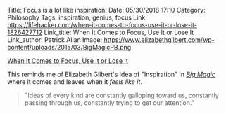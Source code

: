 Title: Focus is a lot like inspiration! 
Date: 05/30/2018 17:10
Category: Philosophy
Tags: inspiration, genius, focus
Link: https://lifehacker.com/when-it-comes-to-focus-use-it-or-lose-it-1826427712
Link_title: When It Comes to Focus, Use It or Lose It
Link_author: Patrick Allan
Image: https://www.elizabethgilbert.com/wp-content/uploads/2015/03/BigMagicPB.png

[When It Comes to Focus, Use It or Lose It](https://lifehacker.com/when-it-comes-to-focus-use-it-or-lose-it-1826427712)

This reminds me of Elizabeth Gilbert's idea of "Inspiration" in [*Big Magic*](http://www.amazon.com/dp/1594634726/?tag=kjaymiller-20) where it comes and leaves when it *feels like it*.

> "Ideas of every kind are constantly galloping toward us, constantly passing through us, constantly trying to get our attention."